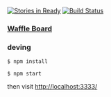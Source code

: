 [![Stories in Ready](https://badge.waffle.io/mmmanyfold/princess-nokia.png?label=ready&title=Ready)](https://waffle.io/mmmanyfold/princess-nokia)
[![Build Status](https://travis-ci.org/mmmanyfold/princess-nokia.svg?branch=master)](https://travis-ci.org/mmmanyfold/princess-nokia)

### [Waffle Board](https://waffle.io/mmmanyfold/princess-nokia)
### deving

`$ npm install`

`$ npm start`

then visit [http://localhost:3333/](http://localhost:3333/)